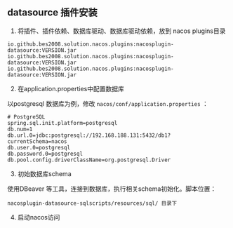 ## datasource 插件安装
1. 将插件、插件依赖、数据库驱动、数据库驱动依赖，放到 nacos plugins目录
```text
io.github.bes2008.solution.nacos.plugins:nacosplugin-datasource:VERSION.jar
io.github.bes2008.solution.nacos.plugins:nacosplugin-datasource:VERSION.jar
io.github.bes2008.solution.nacos.plugins:nacosplugin-datasource:VERSION.jar
```

2. 在application.properties中配置数据库

以postgresql 数据库为例，修改 `nacos/conf/application.properties` ：
```properties
# PostgreSQL
spring.sql.init.platform=postgresql
db.num=1
db.url.0=jdbc:postgresql://192.168.188.131:5432/db1?currentSchema=nacos
db.user.0=postgresql
db.password.0=postgresql
db.pool.config.driverClassName=org.postgresql.Driver
```

3. 初始数据库schema

使用DBeaver 等工具，连接到数据库，执行相关schema初始化。脚本位置：
```text
nacosplugin-datasource-sqlscripts/resources/sql/ 目录下
```
4. 启动nacos访问

